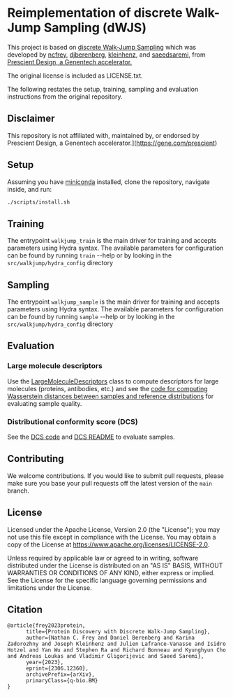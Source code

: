 # Reimplementation of discrete Walk-Jump Sampling (dWJS)

This project is based on [discrete Walk-Jump Sampling](https://arxiv.org/abs/2306.12360) which was developed by [ncfrey](https://github.com/ncfrey), [djberenberg](https://github.com/djberenberg), [kleinhenz](https://github.com/kleinhenz), and [saeedsaremi](https://github.com/saeedsaremi), from [Prescient Design, a Genentech accelerator.](https://gene.com/prescient)

The original license is included as LICENSE.txt.

The following restates the setup, training, sampling and evaluation instructions from the original repository.

## Disclaimer
This repository is not affiliated with, maintained by, or endorsed by Prescient Design, a Genentech accelerator.](https://gene.com/prescient)

## Setup
Assuming you have [miniconda](https://docs.conda.io/en/latest/miniconda.html) installed, clone the repository, navigate inside, and run:
```bash
./scripts/install.sh
```

## Training
The entrypoint `walkjump_train` is the main driver for training and accepts parameters using Hydra syntax.
The available parameters for configuration can be found by running `train` --help or by looking in the `src/walkjump/hydra_config` directory

## Sampling
The entrypoint `walkjump_sample` is the main driver for training and accepts parameters using Hydra syntax.
The available parameters for configuration can be found by running `sample` --help or by looking in the `src/walkjump/hydra_config` directory

## Evaluation

### Large molecule descriptors
Use the [LargeMoleculeDescriptors](src/walkjump/metrics/_large_molecule_descriptors.py) class to compute descriptors for large molecules (proteins, antibodies, etc.) and see the [code for computing Wasserstein distances between samples and reference distributions](src/walkjump/metrics/_get_batch_descriptors.py) for evaluating sample quality.

### Distributional conformity score (DCS)
See the [DCS code](src/walkjump/conformity/_conformity_score.py) and [DCS README](src/walkjump/conformity/README.md) to evaluate samples.

## Contributing

We welcome contributions. If you would like to submit pull requests, please make sure you base your pull requests off the latest version of the `main` branch.

## License
Licensed under the Apache License, Version 2.0 (the "License"); you may not use this file except in compliance with the License. You may obtain a copy of the License at https://www.apache.org/licenses/LICENSE-2.0.

Unless required by applicable law or agreed to in writing, software distributed under the License is distributed on an "AS IS" BASIS, WITHOUT WARRANTIES OR CONDITIONS OF ANY KIND, either express or implied. See the License for the specific language governing permissions and limitations under the License.


## Citation
```
@article{frey2023protein,
      title={Protein Discovery with Discrete Walk-Jump Sampling},
      author={Nathan C. Frey and Daniel Berenberg and Karina Zadorozhny and Joseph Kleinhenz and Julien Lafrance-Vanasse and Isidro Hotzel and Yan Wu and Stephen Ra and Richard Bonneau and Kyunghyun Cho and Andreas Loukas and Vladimir Gligorijevic and Saeed Saremi},
      year={2023},
      eprint={2306.12360},
      archivePrefix={arXiv},
      primaryClass={q-bio.BM}
}
```
